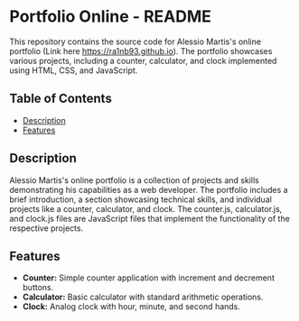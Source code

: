 # Portfolio Online - README

This repository contains the source code for Alessio Martis's online portfolio (Link here https://ra1nb93.github.io). The portfolio showcases various projects, including a counter, calculator, and clock implemented using HTML, CSS, and JavaScript.

## Table of Contents
- [Description](#description)
- [Features](#features)

## Description
Alessio Martis's online portfolio is a collection of projects and skills demonstrating his capabilities as a web developer. The portfolio includes a brief introduction, a section showcasing technical skills, and individual projects like a counter, calculator, and clock. The counter.js, calculator.js, and clock.js files are JavaScript files that implement the functionality of the respective projects.

## Features
- **Counter:** Simple counter application with increment and decrement buttons. 
- **Calculator:** Basic calculator with standard arithmetic operations.
- **Clock:** Analog clock with hour, minute, and second hands.
